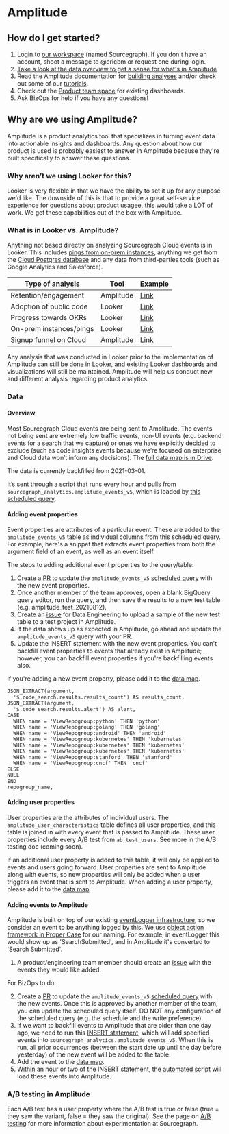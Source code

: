 # Amplitude

## How do I get started?
1. Login to [our workspace](https://analytics.amplitude.com/sourcegraph) (named Sourcegraph). If you don't have an account, shoot a message to @ericbm or request one during login. 
1. [Take a look at the data overview to get a sense for what's in Amplitude](#data)
1. Read the Amplitude documentation for [building analyses](https://help.amplitude.com/hc/en-us/categories/360003165371-Build-and-share-your-analysis) and/or check out some of our [tutorials](https://drive.google.com/drive/folders/1cdcUe2e4bnYjxr9xqV6-pCsOOPIEMqGI).
1. Check out the [Product team space](https://analytics.amplitude.com/sourcegraph/space/nldziax/all) for existing dashboards. 
1. Ask BizOps for help if you have any questions!

## Why are we using Amplitude?
Amplitude is a product analytics tool that specializes in turning event data into actionable insights and dashboards. Any question about how our product is used is probably easiest to answer in Amplitude because they're built specifically to answer these questions.

### Why aren’t we using Looker for this?
Looker is very flexible in that we have the ability to set it up for any purpose we'd like. The downside of this is that to provide a great self-service experience for questions about product usagee, this would take a LOT of work. We get these capabilities out of the box with Amplitude. 

### What is in Looker vs. Amplitude?

Anything not based directly on analyzing Sourcegraph Cloud events is in Looker. This includes [pings from on-prem instances](https://docs.sourcegraph.com/admin/pings), anything we get from the [Cloud Postgres database](https://github.com/sourcegraph/sourcegraph/blob/main/internal/database/schema.md) and any data from third-parties tools (such as Google Analytics and Salesforce). 

| Type of analysis        | Tool      | Example |
|-------------------------|-----------|---------|
| Retention/engagement    | Amplitude | [Link](https://analytics.amplitude.com/sourcegraph/chart/zlj82e0)    |
| Adoption of public code | Looker    | [Link](https://sourcegraph.looker.com/dashboards-next/175)    |
| Progress towards OKRs   | Looker    | [Link](https://sourcegraph.looker.com/dashboards-next/166)    |
| On-prem instances/pings | Looker    | [Link](https://sourcegraph.looker.com/dashboards-next/174)    |
| Signup funnel on Cloud  | Amplitude | [Link](https://analytics.amplitude.com/sourcegraph/dashboard/f9c1g6c)    |

Any analysis that was conducted in Looker prior to the implementation of Amplitude can still be done in Looker, and existing Looker dashboards and visualizations will still be maintained. Amplitude will help us conduct new and different analysis regarding product analytics. 

### Data

#### Overview

Most Sourcegraph Cloud events are being sent to Amplitude. The events not being sent are extremely low traffic events, non-UI events (e.g. backend events for a search that we capture) or ones we have explicitly decided to exclude (such as code insights events because we’re focused on enterprise and Cloud data won’t inform any decisions). The [full data map is in Drive](https://docs.google.com/spreadsheets/d/171up68LIY1xQZTgBoA5FQpGO62Wg0a0wNNrm8ksVm4A/edit#gid=0).

The data is currently backfilled from 2021-03-01.

It’s sent through a [script](https://github.com/sourcegraph/Amplitude/blob/main/main.py) that runs every hour and pulls from ```sourcegraph_analytics.amplitude_events_v5```, which is loaded by [this scheduled query](https://console.cloud.google.com/bigquery/scheduled-queries/locations/us/configs/61cbb857-0000-2751-bbf2-94eb2c039f64/runs?project=telligentsourcegraph).

#### Adding event properties

Event properties are attributes of a particular event. These are added to the ```amplitude_events_v5``` table as individual columns from this scheduled query. For example, here's a snippet that extracts event properties from both the argument field of an event, as well as an event itself. 

The steps to adding additional event properties to the query/table:
1. Create a [PR](https://github.com/sourcegraph/analytics/pull/266) to update the ```amplitude_events_v5``` [scheduled query](https://console.cloud.google.com/bigquery/scheduled-queries/locations/us/configs/61cbb857-0000-2751-bbf2-94eb2c039f64/runs?project=telligentsourcegraph) with the new event properties. 
2. Once another member of the team approves, open a blank BigQuery query editor, run the query, and then save the results to a new test table (e.g. amplitude_test_20210812).
3. Create an [issue](https://github.com/sourcegraph/analytics/issues/271) for Data Engineering to upload a sample of the new test table to a test project in Amplitude.
4. If the data shows up as expected in Amplitude, go ahead and update the ```amplitude_events_v5``` query with your PR.
5. Update the INSERT statement with the new event properties. You can't backfill event properties to events that already exist in Amplitude; however, you can backfill event properties if you're backfilling events also.

If you're adding a new event property, please add it to the [data map](https://docs.google.com/spreadsheets/d/1wz958I67BKWWY0jKY3oXKhlrGZ9ucKmv0CM94K-5NVs/edit#gid=408201559).

```
JSON_EXTRACT(argument,
  '$.code_search.results.results_count') AS results_count,
JSON_EXTRACT(argument,
  '$.code_search.results.alert') AS alert,
CASE
  WHEN name = 'ViewRepogroup:python' THEN 'python'
  WHEN name = 'ViewRepogroup:golang' THEN 'golang'
  WHEN name = 'ViewRepogroup:android' THEN 'android'
  WHEN name = 'ViewRepogroup:kubernetes' THEN 'kubernetes'
  WHEN name = 'ViewRepogroup:kubernetes' THEN 'kubernetes'
  WHEN name = 'ViewRepogroup:kubernetes' THEN 'kubernetes'
  WHEN name = 'ViewRepogroup:stanford' THEN 'stanford'
  WHEN name = 'ViewRepogroup:cncf' THEN 'cncf'
ELSE
NULL
END
repogroup_name,
```

#### Adding user properties

User properties are the attributes of individual users. The ```amplitude_user_characteristics``` table defines all user properties, and this table is joined in with every event that is passed to Amplitude. These user properties include every A/B test from ```ab_test_users```. See more in the A/B testing doc (coming soon). 

If an additional user property is added to this table, it will only be applied to events and users going forward. User properties are sent to Amplitude along with events, so new properties will only be added when a user triggers an event that is sent to Amplitude. When adding a user property, please add it to the [data map](https://docs.google.com/spreadsheets/d/1wz958I67BKWWY0jKY3oXKhlrGZ9ucKmv0CM94K-5NVs/edit#gid=735397811)

#### Adding events to Amplitude

Amplitude is built on top of our existing [eventLogger infrastructure](https://sourcegraph.com/search?q=context:global+eventLogger.log%28+repo:%5Egithub%5C.com/sourcegraph/sourcegraph%24+&patternType=literal), so we consider an event to be anything logged by this. We use [object action framework in Proper Case](https://segment.com/academy/collecting-data/naming-conventions-for-clean-data/) for our naming. For example, in eventLogger this would show up as 'SearchSubmitted', and in Amplitude it's converted to 'Search Submitted'. 

1. A product/engineering team member should create an [issue](https://github.com/sourcegraph/analytics/issues/new?assignees=&labels=DataOps&template=request-tracking-additional-data.md&title=) with the events they would like added. 

For BizOps to do:

2. Create a [PR](https://github.com/sourcegraph/analytics/pull/264) to update the ```amplitude_events_v5``` [scheduled query](https://console.cloud.google.com/bigquery/scheduled-queries/locations/us/configs/61cbb857-0000-2751-bbf2-94eb2c039f64/runs?project=telligentsourcegraph) with the new events. Once this is approved by another member of the team, you can update the scheduled query itself. DO NOT any configuration of the scheduled query (e.g. the schedule and the write preference).
3. If we want to backfill events to Amplitude that are older than one day ago, we need to run this [INSERT statement](https://console.cloud.google.com/bigquery?pli=1&project=telligentsourcegraph&ws=!1m14!1m4!1m3!1stelligentsourcegraph!2sbquxjob_3a38e2f8_179cb5027f7!3sUS!1m4!4m3!1stelligentsourcegraph!2sdotcom_events!3samplitude_events_v2!1m3!8m2!1s839055276916!2sed7433a9cf0646a8a7c186c907b9accb&jobFilter=%255B%257B_22k_22_3A_22User%2520email_22_2C_22t_22_3A10_2C_22v_22_3A_22_5C_22ericbm%2540sourcegraph.com_5C_22_22_2C_22s_22_3Atrue%257D%255D&sq=839055276916:ed7433a9cf0646a8a7c186c907b9accb), which will add specified events into ```sourcegraph_analytics.amplitude_events_v5```. When this is run, all prior occurrences (between the start date up until the day before yesterday) of the new event will be added to the table.
5. Add the event to the [data map](https://docs.google.com/spreadsheets/d/171up68LIY1xQZTgBoA5FQpGO62Wg0a0wNNrm8ksVm4A/edit#gid=0).
6. Within an hour or two of the INSERT statement, the [automated script](https://github.com/sourcegraph/Amplitude/blob/main/main.py) will load these events into Amplitude.

### A/B testing in Amplitude

Each A/B test has a user property where the A/B test is true or false (true = they saw the variant, false = they saw the original). See the page on [A/B testing](ab-testing.md) for more information about experimentation at Sourcegraph.
